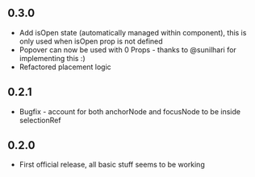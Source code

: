 ## 0.3.0
- Add isOpen state (automatically managed within component), this is only used when isOpen prop is not defined
- Popover can now be used with 0 Props - thanks to @sunilhari for implementing this :)
- Refactored placement logic

## 0.2.1
- Bugfix - account for both anchorNode and focusNode to be inside selectionRef

## 0.2.0
- First official release, all basic stuff seems to be working
